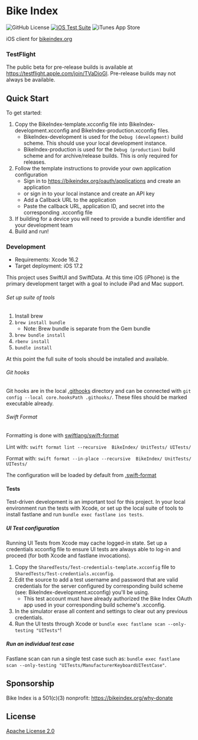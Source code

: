 # Bike Index

![GitHub License](https://img.shields.io/github/license/bikeindex/bike_index_ios) [![iOS Test Suite](https://github.com/bikeindex/bike_index_ios/actions/workflows/ios.yml/badge.svg)](https://github.com/bikeindex/bike_index_ios/actions/workflows/ios.yml) ![iTunes App Store](https://img.shields.io/itunes/v/6477746994?label=Latest%20App%20Store%20release)

iOS client for [bikeindex.org](https://bikeindex.org)

### TestFlight

The public beta for pre-release builds is available at https://testflight.apple.com/join/TVaDioGl. Pre-release builds may not always be available.

## Quick Start

To get started:

1. Copy the BikeIndex-template.xcconfig file into BikeIndex-development.xcconfig and BikeIndex-production.xcconfig files.
	- BikeIndex-development is used for the `Debug (development)` build scheme. This should use your local development instance.
	- BikeIndex-production is used for the `Debug (production)` build scheme and for archive/release builds. This is only required for releases.
2. Follow the template instructions to provide your own application configuration
	- Sign in to https://bikeindex.org/oauth/applications and create an application
	- or sign in to your local instance and create an API key
	- Add a Callback URL to the application
	- Paste the callback URL, application ID, and secret into the corresponding .xcconfig file
3. If building for a device you will need to provide a bundle identifier and your development team
4. Build and run!

### Development

- Requirements: Xcode 16.2
- Target deployment: iOS 17.2

This project uses SwiftUI and SwiftData. At this time iOS (iPhone) is the primary development target with a goal to include iPad and Mac support.

###### Set up suite of tools

1. Install brew
2. `brew install bundle`
    - Note: Brew bundle is separate from the Gem bundle
3. `brew bundle install`
4. `rbenv install`
5. `bundle install`

At this point the full suite of tools should be installed and available.

###### Git hooks

Git hooks are in the local [.githooks](.githooks) directory and can be connected with `git config --local core.hooksPath .githooks/`. These files should be marked executable already.

###### Swift Format

Formatting is done with [swiftlang/swift-format](https://github.com/swiftlang/swift-format/)

Lint with: `swift format lint --recursive  BikeIndex/ UnitTests/ UITests/`

Format with: `swift format --in-place --recursive  BikeIndex/ UnitTests/ UITests/`

The configuration will be loaded by default from [.swift-format](.swift-format)

#### Tests

Test-driven development is an important tool for this project. In your local environment run the tests with Xcode, or set up the local suite of tools to install fastlane and run `bundle exec fastlane ios tests`.

##### UI Test configuration

Running UI Tests from Xcode may cache logged-in state. Set up a credentials xcconfig file to ensure UI tests are always able to log-in and proceed (for both Xcode and fastlane invocations).

1. Copy the `SharedTests/Test-credentials-template.xcconfig` file to `SharedTests/Test-credentials.xcconfig`.
2. Edit the source to add a test username and password that are valid credentials for the server configured by corresponding build scheme (see: BikeIndex-development.xcconfig) you'll be using.
	- This test account must have already authorized the Bike Index OAuth app used in your corresponding build scheme's .xcconfig.
3. In the simulator erase all content and settings to clear out any previous credentials.
4. Run the UI tests through Xcode or `bundle exec fastlane scan --only-testing "UITests"`!

##### Run an individual test case

Fastlane scan can run a single test case such as: `bundle exec fastlane scan --only-testing "UITests/ManufacturerKeyboardUITestCase"`.

## Sponsorship

Bike Index is a 501(c)(3) nonprofit: https://bikeindex.org/why-donate

## License

[Apache License 2.0](LICENSE.txt)
